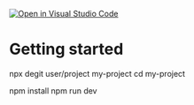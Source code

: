 [![Open in Visual Studio Code](https://classroom.github.com/assets/open-in-vscode-c66648af7eb3fe8bc4f294546bfd86ef473780cde1dea487d3c4ff354943c9ae.svg)](https://classroom.github.com/online_ide?assignment_repo_id=9896136&assignment_repo_type=AssignmentRepo)
# Getting started

npx degit user/project my-project
cd my-project

npm install
npm run dev
